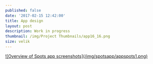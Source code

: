 ```yaml
---
published: false
date: '2017-02-15 12:42:00'
title: App design
layout: post
description: Work in progress
thumbnail: /img/Project Thumbnails/app16_16.png
size: velik
---
```


<a href="/img/spotsapp/appspots1.png" class="fluidbox">
![Overview of Spots app screenshots](/img/spotsapp/appspots1.png)
</a>
